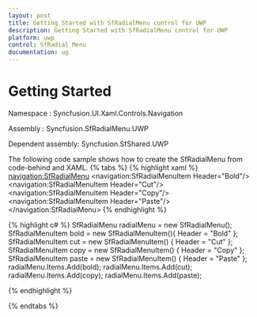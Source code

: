 ```yaml
---
layout: post
title: Getting Started with SfRadialMenu control for UWP
description: Getting Started with SfRadialMenu control for UWP
platform: uwp
control: SfRadial Menu 
documentation: ug
---
```


# Getting Started 

Namespace : Syncfusion.UI.Xaml.Controls.Navigation 

Assembly : Syncfusion.SfRadialMenu.UWP

Dependent assembly: Syncfusion.SfShared.UWP

The following code sample shows how to create the SfRadialMenu from code-behind and XAML. 
{% tabs %}
{% highlight xaml %}
<Page xmlns:navigation="using:Syncfusion.UI.Xaml.Controls.Navigation"> 
     <Grid Background="{StaticResource ApplicationPageBackgroundThemeBrush}">
	 <navigation:SfRadialMenu> 
     <navigation:SfRadialMenuItem Header="Bold"/>
	 <navigation:SfRadialMenuItem Header="Cut"/> 
     <navigation:SfRadialMenuItem Header="Copy"/>
	 <navigation:SfRadialMenuItem Header="Paste"/> 
     </navigation:SfRadialMenu>
	 </Grid> 
</Page>
{% endhighlight %}

{% highlight c# %}
SfRadialMenu radialMenu = new SfRadialMenu();
 SfRadialMenuItem bold = new SfRadialMenuItem(){ Header = "Bold" };  
 SfRadialMenuItem cut = new SfRadialMenuItem() { Header = "Cut" };
 SfRadialMenuItem copy = new SfRadialMenuItem() { Header = "Copy" };
 SfRadialMenuItem paste = new SfRadialMenuItem() { Header = "Paste" };
 radialMenu.Items.Add(bold);
 radialMenu.Items.Add(cut);
 radialMenu.Items.Add(copy);
 radialMenu.Items.Add(paste);

 {% endhighlight %}

{% endtabs %}
